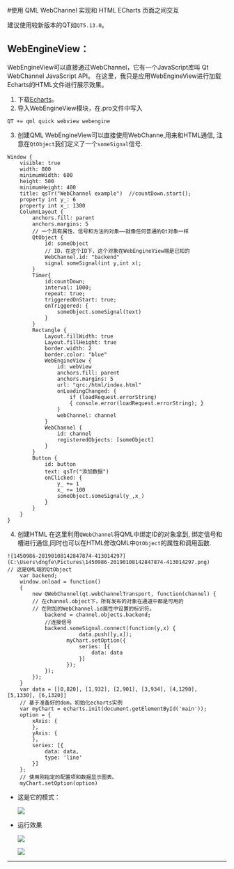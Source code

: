#使用 QML WebChannel 实现和 HTML ECharts 页面之间交互

建议使用较新版本的QT如`QT5.13.0`。

## WebEngineView：
WebEngineView可以直接通过WebChannel，它有一个JavaScript库叫 Qt WebChannel JavaScript API。
在这里，我只是应用WebEngineView进行加载Echarts的HTML文件进行展示效果。
1. 下载[Echarts](https://www.echartsjs.com/zh/download.html)。
2. 导入WebEngineView模块，在.pro文件中写入
```
QT += qml quick webview webengine
```
3. 创建QML
WebEngineView可以直接使用WebChanne,用来和HTML通信,
注意在`QtObject`我们定义了一个`someSignal`信号.
```
Window {
    visible: true
    width: 800
    minimumWidth: 600
    height: 500
    minimumHeight: 400
    title: qsTr("WebChannel example")  //countDown.start();
    property int y_: 6
    property int x_: 1300
    ColumnLayout {
        anchors.fill: parent
        anchors.margins: 5
        // 一个具有属性、信号和方法的对象——就像任何普通的Qt对象一样
        QtObject {
            id: someObject
            // ID，在这个ID下，这个对象在WebEngineView端是已知的
            WebChannel.id: "backend"
            signal someSignal(int y,int x);
        }
        Timer{
            id:countDown;
            interval: 1000;
            repeat: true;
            triggeredOnStart: true;
            onTriggered: {
                someObject.someSignal(text)
            }
        }
        Rectangle {
            Layout.fillWidth: true
            Layout.fillHeight: true
            border.width: 2
            border.color: "blue"
            WebEngineView {
                id: webView
                anchors.fill: parent
                anchors.margins: 5
                url: "qrc:/html/index.html"
                onLoadingChanged: {
                    if (loadRequest.errorString)
                    { console.error(loadRequest.errorString); }
                }
                webChannel: channel
            }
            WebChannel {
                id: channel
                registeredObjects: [someObject]
            }
        }
        Button {
            id: button
            text: qsTr("添加数据")
            onClicked: {
                y_ += 1
                x_ += 100
                someObject.someSignal(y_,x_)
            }
        }
    }
}
```
4. 创建HTML
在这里利用`QWebChannel`将QML中绑定ID的对象拿到,
绑定信号和槽进行通信,同时也可以在HTML修改QML中`QtObject`的属性和调用函数.
```
![1450986-20190108142847874-413014297](C:\Users\dngfe\Pictures\1450986-20190108142847874-413014297.png)    // 这是QML端的QtObject
    var backend;
    window.onload = function()
    {
        new QWebChannel(qt.webChannelTransport, function(channel) {
        // 在channel.object下，所有发布的对象在通道中都是可用的
        // 在附加的WebChannel.id属性中设置的标识符。
            backend = channel.objects.backend;
            //连接信号
            backend.someSignal.connect(function(y,x) {
                       data.push([y,x]);
                   myChart.setOption({
                       series: [{
                           data: data
                       }]
                   });
            });
        });
    }
    var data = [[0,820], [1,932], [2,901], [3,934], [4,1290], [5,1330], [6,1320]]
    // 基于准备好的dom，初始化echarts实例
    var myChart = echarts.init(document.getElementById('main'));
    option = {
        xAxis: {
        },
        yAxis: {
        },
        series: [{
            data: data,
            type: 'line'
        }]
    };
    // 使用刚指定的配置项和数据显示图表。
    myChart.setOption(option)
```
- 这是它的模式：  

  ![](C:\Users\dngfe\Pictures\1450986-20190108142847874-413014297.png)

- 运行效果

  ![](C:\Users\dngfe\Pictures\Snipaste_2020-04-18_23-13-46.png)

  ![](C:\Users\dngfe\Pictures\Snipaste_2020-04-18_23-13-53.png)

------

   

